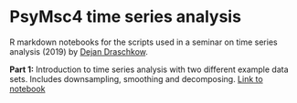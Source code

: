 # PsyMsc4 time series analysis  

R markdown notebooks for the scripts used in a seminar on time series analysis (2019) by [Dejan Draschkow](https://github.com/DejanDraschkow).

**Part 1:** Introduction to time series analysis with two different example data sets. Includes downsampling, smoothing and decomposing. [Link to notebook](part_5/index.html)
